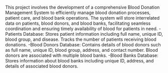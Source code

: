 This project involves the development of a comprehensive Blood Donation Management System to efficiently manage blood donation processes, patient care, and blood bank operations. The system will store interrelated data on patients, blood donors, and blood banks, facilitating seamless coordination 
and ensuring timely availability of blood for patients in need.
-Patients Database: Stores patient information including full name, unique ID, blood group, and disease. Tracks the number of patients receiving blood donations.
-Blood Donors Database: Contains details of blood donors such as full name, unique ID, blood group, address, and contact number. Blood donors are associated with multiple blood banks.
-Blood Banks Database: Stores information about blood banks including unique ID, address, and details of associated blood donors.
